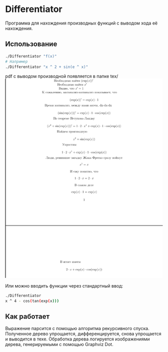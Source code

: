 # Differentiator
Программа для нахождения производных функций с
выводом хода её нахождения.

## Использование

```bash
./Differentiator "f(x)"
# Например
./Differentiator "x ^ 2 + sin(e ^ x)"
```

pdf с выводом производной появляется в папке tex/
![](images/image.png)

Или можно вводить функции через стандартный ввод:
```bash
./Differentiator
x ^ 4 - cos(tan(exp(x)))
```

## Как работает
Выражение парсится с помощью алгоритма рекурсивного
спуска. Полученное дерево упрощается,
дифференцируется, снова упрощается и выводится в
техе. Обработка дерева логируется изображениями
дерева, генерируемыми с помощью Graphviz Dot.